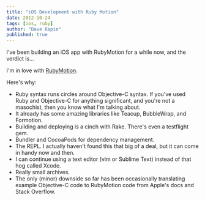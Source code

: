 ```yaml
---
title: "iOS Development with Ruby Motion"
date: 2012-10-24
tags: [ios, ruby]
author: "Dave Rapin"
published: true
---
```


I've been building an iOS app with RubyMotion for a while now, and the verdict is...

I'm in love with [RubyMotion](http://www.rubymotion.com/).

Here's why:

* Ruby syntax runs circles around Objective-C syntax. If you've used Ruby and Objective-C for anything significant, and you're not a masochist, then you know what I'm talking about.
* It already has some amazing libraries like Teacup, BubbleWrap, and Formotion.
* Building and deploying is a cinch with Rake. There's even a testflight gem.
* Bundler and CocoaPods for dependency management.
* The REPL. I actually haven't found this that big of a deal, but it can come in handy now and then.
* I can continue using a text editor (vim or Sublime Text) instead of that hog called Xcode.
* Really small archives.
* The only (minor) downside so far has been occasionally translating example Objective-C code to RubyMotion code from Apple's docs and Stack Overflow.
